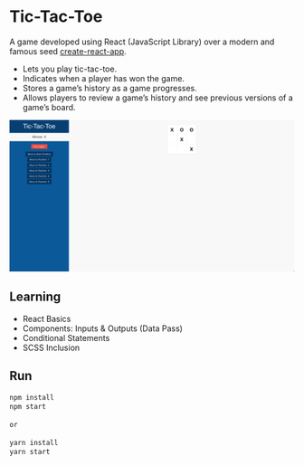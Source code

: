 # Tic-Tac-Toe
A game developed using React (JavaScript Library) over a modern and famous seed [create-react-app](https://github.com/facebook/create-react-app).

- Lets you play tic-tac-toe.
- Indicates when a player has won the game.
- Stores a game’s history as a game progresses.
- Allows players to review a game’s history and see previous versions of a game’s board.

![Alt text](preview.png?raw=true "tic-tac-toe")

## Learning
- React Basics
- Components: Inputs & Outputs (Data Pass)
- Conditional Statements
- SCSS Inclusion

## Run
```
npm install
npm start

or

yarn install
yarn start
```
